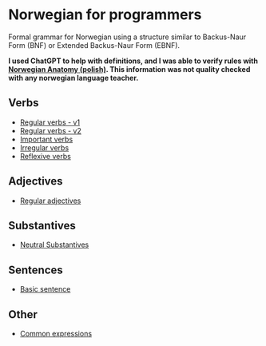 # Norwegian for programmers

Formal grammar for Norwegian using a structure similar to Backus-Naur Form (BNF) or Extended Backus-Naur Form (EBNF).

**I used ChatGPT to help with definitions, and I was able to verify rules with [Norwegian Anatomy (polish)](https://www.anatomianorweskiego.com/). This information was not quality checked with any norwegian language teacher.**


## Verbs
- [Regular verbs - v1](verbs/regular_verbs_v1.md)
- [Regular verbs - v2](verbs/regular_verbs_v2.md)
- [Important verbs](verbs/important_verbs.md)
- [Irregular verbs](verbs/irregular_verbs.md)
- [Reflexive verbs](verbs/reflexive_verbs.md)
  
## Adjectives
- [Regular adjectives](adjecties/regular_adjectives)

## Substantives
- [Neutral Substantives](substantives/neutral_substantives.md)

## Sentences
- [Basic sentence](sentence_structure/basic_sentence.md)

## Other
- [Common expressions](expressions/common_expressions.md)
